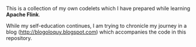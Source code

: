 This is a collection of my own codelets which I have prepared while learning **Apache Flink**. 

While my self-education continues, I am trying to chronicle my journey in a blog 
(http://blogoloquy.blogspot.com) which accompanies the code in this repository.


